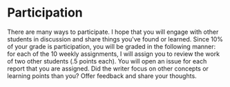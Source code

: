 # Participation

There are many ways to participate. I hope that you will engage with other students in discussion and share things you've found or learned. Since 10% of your grade is participation, you will be graded in the following manner: for each of the 10 weekly assignments, I will assign you to review the work of two other students (.5 points each). You will open an issue for each report that you are assigned. Did the writer focus on other concepts or learning points than you? Offer feedback and share your thoughts. 
